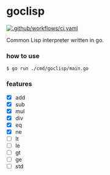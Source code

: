 # goclisp

[![.github/workflows/ci.yaml](https://github.com/x0y14/goclisp/actions/workflows/ci.yaml/badge.svg?branch=main)](https://github.com/x0y14/goclisp/actions/workflows/ci.yaml)

Common Lisp interpreter written in go.

### how to use
```shell
$ go run ./cmd/goclisp/main.go
```

### features
- [x] add
- [x] sub
- [x] mul
- [x] div
- [x] eq
- [x] ne
- [ ] lt
- [ ] le
- [ ] gt
- [ ] ge
- [ ] std